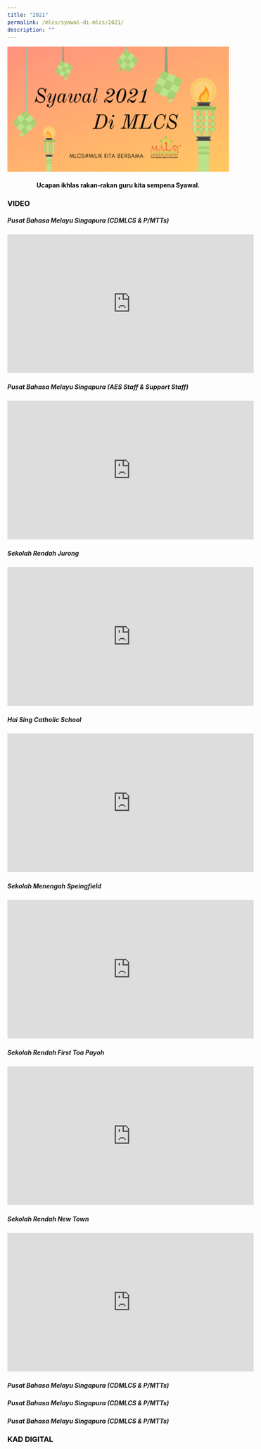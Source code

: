 ```yaml
---
title: "2021"
permalink: /mlcs/syawal-di-mlcs/2021/
description: ""
---
```

![Syawal di MLCS 2021](/images/syawal-2021-di-mlcs.png)

<h4 style="color:black" align="center">Ucapan ikhlas rakan-rakan guru kita sempena Syawal.</h4>

<h3 style="color:black" align="left">VIDEO</h3>

##### Pusat Bahasa Melayu Singapura (CDMLCS & P/MTTs)

<iframe width="560" height="315" src="https://www.youtube.com/embed/yitA1TQLkwY" title="YouTube video player" frameborder="0" allow="accelerometer; autoplay; clipboard-write; encrypted-media; gyroscope; picture-in-picture" allowfullscreen></iframe>

##### Pusat Bahasa Melayu Singapura (AES Staff & Support Staff)

<iframe width="560" height="315" src="https://www.youtube.com/embed/e6M6ydQY9j4" title="YouTube video player" frameborder="0" allow="accelerometer; autoplay; clipboard-write; encrypted-media; gyroscope; picture-in-picture" allowfullscreen></iframe>

##### Sekolah Rendah Jurong

<iframe width="560" height="315" src="https://www.youtube.com/embed/ERSSCWvSWz0" title="YouTube video player" frameborder="0" allow="accelerometer; autoplay; clipboard-write; encrypted-media; gyroscope; picture-in-picture" allowfullscreen></iframe>

##### Hai Sing Catholic School

<iframe width="560" height="315" src="https://www.youtube.com/embed/i_ExNKbXu7A" title="YouTube video player" frameborder="0" allow="accelerometer; autoplay; clipboard-write; encrypted-media; gyroscope; picture-in-picture" allowfullscreen></iframe>

##### Sekolah Menengah Speingfield

<iframe width="560" height="315" src="https://www.youtube.com/embed/L_BCga1VEWY" title="YouTube video player" frameborder="0" allow="accelerometer; autoplay; clipboard-write; encrypted-media; gyroscope; picture-in-picture" allowfullscreen></iframe>

##### Sekolah Rendah First Toa Payoh

<iframe width="560" height="315" src="https://www.youtube.com/embed/LgHTO1r3sEM" title="YouTube video player" frameborder="0" allow="accelerometer; autoplay; clipboard-write; encrypted-media; gyroscope; picture-in-picture" allowfullscreen></iframe>

##### Sekolah Rendah New Town

<iframe width="560" height="315" src="https://www.youtube.com/embed/JC4B5jpVs84" title="YouTube video player" frameborder="0" allow="accelerometer; autoplay; clipboard-write; encrypted-media; gyroscope; picture-in-picture" allowfullscreen></iframe>

##### Pusat Bahasa Melayu Singapura (CDMLCS & P/MTTs)

##### Pusat Bahasa Melayu Singapura (CDMLCS & P/MTTs)

##### Pusat Bahasa Melayu Singapura (CDMLCS & P/MTTs)

<h3 style="color:black" align="left">KAD DIGITAL</h3>